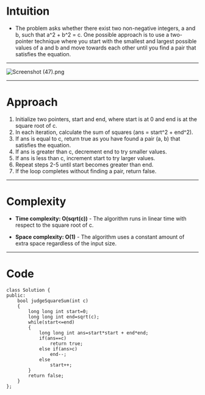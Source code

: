 

# Intuition
<!-- Describe your first thoughts on how to solve this problem. -->
- The problem asks whether there exist two non-negative integers, a and b, such that a^2 + b^2 = c. One possible approach is to use a two-pointer technique where you start with the smallest and largest possible values of a and b and move towards each other until you find a pair that satisfies the equation.
----

![Screenshot (47).png](https://assets.leetcode.com/users/images/dcb50c20-6812-4e7c-a22f-e5d51e1f8611_1706276343.5395696.png)


----
# Approach
<!-- Describe your approach to solving the problem. -->

1. Initialize two pointers, start and end, where start is at 0 and end is at the square root of c.
2. In each iteration, calculate the sum of squares (ans = start^2 + end^2).
3. If ans is equal to c, return true as you have found a pair (a, b) that satisfies the equation.
4. If ans is greater than c, decrement end to try smaller values.
5. If ans is less than c, increment start to try larger values.
6. Repeat steps 2-5 until start becomes greater than end.
7. If the loop completes without finding a pair, return false.

---


# Complexity

- **Time complexity: O(sqrt(c))** - The algorithm runs in linear time with respect to the square root of c.


- **Space complexity: O(1)** - The algorithm uses a constant amount of extra space regardless of the input size.

----

# Code
```
class Solution {
public:
    bool judgeSquareSum(int c) 
    {
        long long int start=0;
        long long int end=sqrt(c);
        while(start<=end)
        {
            long long int ans=start*start + end*end;
            if(ans==c)
                return true;
            else if(ans>c)
                end--;
            else
                start++;
        }    
        return false;
    }
};
```

